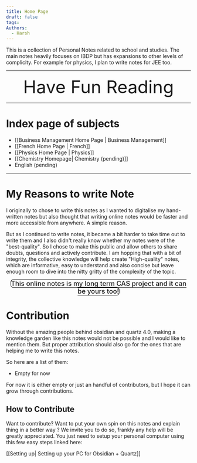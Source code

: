 ```yaml
---
title: Home Page
draft: false
tags: 
Authors:
  - Harsh
---
```


This is a collection of Personal Notes related to school and studies. The main notes heavily focuses on IBDP but has expansions to other levels of complicity. For example for physics, I plan to write notes for JEE too. 

---

<center><span style="font-size: 48px; text-align: center" >Have Fun Reading</span></center>

---

# Index page of subjects

- [[Business Management Home Page | Business Management]]
- [[French Home Page | French]]
- [[Physics Home Page | Physics]]
- [[Chemistry Homepage| Chemistry (pending)]]
-  English (pending)


---
# My Reasons to write Note

I originally to chose to write this notes as I wanted to digitalise my hand-written notes but also thought that writing online notes would be faster and more accessible from anywhere. A simple reason. 

But as I continued to write notes, it became a bit harder to take time out to write them and I also didn't really know whether my notes were of the "best-quality". So I chose to make this public and allow others to share doubts, questions and actively contribute. I am hopping that with a bit of integrity, the collective knowledge will help create "High-quality"  notes, which are informative, easy to understand and also concise but leave enough room to dive into the nitty gritty of the complexity of the topic. 

<center><span style="border-radius:8px; border: 1px solid black; font-size: 18px; text-align: center; font-weight:500" >This online notes is my long term CAS project and it can be yours too!</span></center>

# Contribution

Without the amazing people behind obsidian and quartz 4.0, making a knowledge garden like this notes would not be possible and I would like to mention them. But proper attribution should also go for the ones that are helping me to write this notes.

So here are a list of them:

- Empty for now

For now it is either empty or just an handful of contributors, but I hope it can grow through contributions.
## How to Contribute

Want to contribute? Want to put your own spin on this notes and explain thing in a better way ? We invite you to do so, frankly any help will be greatly appreciated. You just need to setup your personal computer using this few easy steps linked here:

[[Setting up| Setting up your PC for Obsidian + Quartz]]